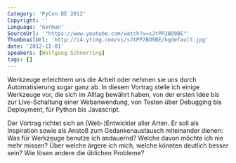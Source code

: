 ```yaml
---
Category: 'PyCon DE 2012'
Copyright: ''
Language: 'German'
SourceUrl: '"https://www.youtube.com/watch?v=sJtPP2BO9BE"'
ThumbnailUrl: 'http://i4.ytimg.com/vi/sJtPP2BO9BE/hqdefault.jpg'
date: '2012-11-01'
speakers: [Wolfgang Schnerring]
tags: []
---
```

Werkzeuge erleichtern uns die Arbeit oder nehmen sie uns durch Automatisierung
sogar ganz ab. In diesem Vortrag stelle ich einige Werkzeuge vor, die sich im
Alltag bewährt haben, von der ersten Idee bis zur Live-Schaltung einer
Webanwendung, von Testen über Debugging bis Deployment, für Python bis
Javascript.

Der Vortrag richtet sich an (Web-)Entwickler aller Arten. Er soll als
Inspiration sowie als Anstoß zum Gedankenaustausch miteinander dienen: Was für
Werkzeuge benutze ich andauernd? Welche davon möchte ich nie mehr missen? Über
welche ärgere ich mich, welche könnten deutlich besser sein? Wie lösen andere
die üblichen Probleme?

